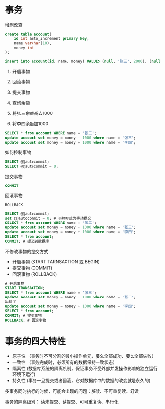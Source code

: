 # 事务
增删改查

```sql
create table account(
	id int auto_increment primary key,
	name varchar(10),
	money int
);

insert into account(id, name, money) VALUES (null, '张三', 2000), (null, '李四', 2000);
```


1. 开启事物

2. 回滚事物

3. 提交事物



1. 查询余额
2. 将张三余额减去1000
4. 将李四余额加1000
```sql
SELECT * from account WHERE name = '张三';
update account set money = money - 1000 where name = '张三';
update account set money = money + 1000 where name = '李四';
```

如何控制事物
```sql
SELECT @@autocommit;
SELECT @@autocommit = 0;
```
提交事物
```sql
COMMIT
```

回滚事物
```
ROLLBACK
```

```sql
SELECT @@autocommit;
set @@autocommit = 0; # 事物方式为手动提交
SELECT * from account WHERE name = '张三';
update account set money = money - 1000 where name = '张三';
update account set money = money + 1000 where name = '李四';
SELECT * from account;
COMMIT; # 提交到数据库
```

不修改事物的提交方式
- 开启事物 (START TARNSACTION 或 BEGIN)
- 提交事物 (COMMIT)
- 回滚事物 (ROLLBACK)

```sql
# 开启事物
START TRANSACTION;
SELECT * from account WHERE name = '张三';
update account set money = money - 1000 where name = '张三';
出错了
update account set money = money + 1000 where name = '李四';
SELECT * from account;
COMMIT; # 提交事物
ROLLBACK; # 回滚事物
```

# 事务的四大特性
- 原子性 （事务时不可分割的最小操作单元，要么全部成功、要么全部失败）
- 一致性 （事务完成时，必须所有的数据保持一致状态）
- 隔离性  (数据库系统的隔离机制，保证事务不受外部并发操作影响的独立运行环境下运行)
- 持久性 (事务一旦提交或者回滚，它对数据库中的数据的改变就是永久的)



多事务同时执行的时候，可能会出现的问题：脏读、不可重复读、幻读

事务的隔离级别： 读未提交、读提交、可可重复读、串行化
